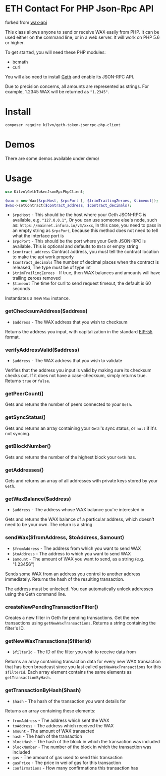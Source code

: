 # ETH Contact For PHP Json-Rpc API

forked from [wax-api](https://github.com/waxio/wax-api)

This class allows anyone to send or receive WAX easily from PHP. It can be used either on the command line, or in a web
server. It will work on PHP 5.6 or higher.

To get started, you will need these PHP modules:
- bcmath
- curl

You will also need to install [Geth](https://geth.ethereum.org/downloads/) and enable its JSON-RPC API.

Due to precision concerns, all amounts are represented as strings. For example, 1.2345 WAX will be returned as `"1.2345"`.

# Install
```shell
composer require kilvn/geth-token-jsonrpc-php-client
```

# Demos

There are some demos available under demo/

# Usage

```php
use Kilvn\GethTokenJsonRpcPhpClient;

$wax = new Wax($rpcHost, $rpcPort [, $trimTrailingZeroes, $timeout]);
$wax->setContract($contract_address, $contract_decimals);
```

- `$rpcHost` - This should be the host where your Geth JSON-RPC is available, e.g. `"127.0.0.1"`, Or you can use
 someone else's node, such as: `https://mainnet.infura.io/v3/xxxx`, In this case, you need to pass in an empty string
  as `$rpcPort`, because this method does not need to tell what the interface port is
- `$rpcPort` - This should be the port where your Geth JSON-RPC is available. This is optional and defaults to `8545` or empty string
- `$contract_address` Contract address, you must tell the contract location to make the api work properly
- `$contract_decimals` The number of decimal places when the contract is released, The type must be of type int
- `$trimTrailingZeroes` - If true, then WAX balances and amounts will have trailing zeroes removed
- `$timeout` The time for curl to send request timeout, the default is 60 seconds

Instantiates a new `Wax` instance.

### getChecksumAddress($address)
- `$address` - The WAX address that you wish to checksum

Returns the address you input, with capitalization in the standard
[EIP-55](https://github.com/ethereum/EIPs/blob/master/EIPS/eip-55.md) format.

### verifyAddressValid($address)
- `$address` - The WAX address that you wish to validate

Verifies that the address you input is valid by making sure its checksum checks out. If it does not have a
case-checksum, simply returns true. Returns `true` or `false`.

### getPeerCount()

Gets and returns the number of peers connected to your `Geth`.

### getSyncStatus()

Gets and returns an array containing your `Geth`'s sync status, or `null` if it's not syncing.

### getBlockNumber()

Gets and returns the number of the highest block your `Geth` has.

### getAddresses()

Gets and returns an array of all addresses with private keys stored by your `Geth`.

### getWaxBalance($address)
- `$address` - The address whose WAX balance you're interested in

Gets and returns the WAX balance of a particular address, which doesn't need to be your own. The return is a string.

### sendWax($fromAddress, $toAddress, $amount)
- `$fromAddress` - The address from which you want to send WAX
- `$toAddress` - The address to which you want to send WAX
- `$amount` - The amount of WAX you want to send, as a string (e.g. "1.23456")

Sends some WAX from an address you control to another address immediately. Returns the hash of the resulting transaction.

The address must be unlocked. You can automatically unlock addresses using the Geth command line.

### createNewPendingTransactionFilter()

Creates a new filter in Geth for pending transactions. Get the new transactions using `getNewWaxTransactions`.
Returns a string containing the filter's ID.

### getNewWaxTransactions($filterId)
- `$filterId` - The ID of the filter you wish to receive data from

Returns an array containing transaction data for every new WAX transaction that has been broadcast since you last called
`getNewWaxTransactions` for this `$filterId`. Each array element contains the same elements as `getTransactionByHash`.

### getTransactionByHash($hash)
- `$hash` - The hash of the transaction you want details for

Returns an array containing these elements:
- `fromAddress` - The address which sent the WAX
- `toAddress` - The address which received the WAX
- `amount` - The amount of WAX transacted
- `hash` - The hash of the transaction
- `blockHash` - The hash of the block in which the transaction was included
- `blockNumber` - The number of the block in which the transaction was included
- `gas` - The amount of gas used to send this transaction
- `gasPrice` - The price in wei of gas for this transaction
- `confirmations` - How many confirmations this transaction has
